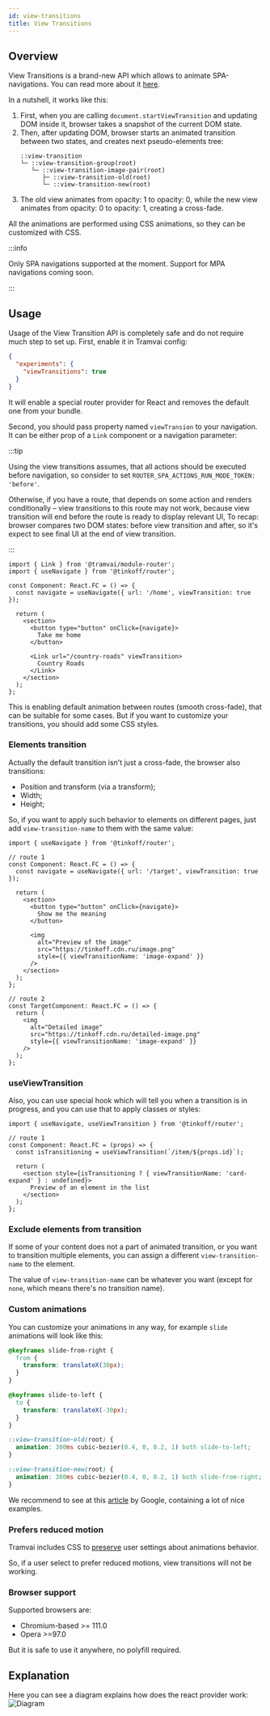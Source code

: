 ```yaml
---
id: view-transitions
title: View Transitions
---
```


## Overview

View Transitions is a brand-new API which allows to animate SPA-navigations. You can read more about it [here](https://developer.chrome.com/docs/web-platform/view-transitions).

In a nutshell, it works like this:

1. First, when you are calling `document.startViewTransition` and updating DOM inside it, browser takes a snapshot of the current DOM state.
2. Then, after updating DOM, browser starts an animated transition between two states, and creates next pseudo-elements tree:
   ```text
   ::view-transition
   └─ ::view-transition-group(root)
      └─ ::view-transition-image-pair(root)
         ├─ ::view-transition-old(root)
         └─ ::view-transition-new(root)
   ```
3. The old view animates from opacity: 1 to opacity: 0, while the new view animates from opacity: 0 to opacity: 1, creating a cross-fade.

All the animations are performed using CSS animations, so they can be customized with CSS.

:::info

Only SPA navigations supported at the moment. Support for MPA navigations coming soon.

:::

## Usage

Usage of the View Transition API is completely safe and do not require much step to set up. First, enable it in Tramvai config:

```json
{
  "experiments": {
    "viewTransitions": true
  }
}
```

It will enable a special router provider for React and removes the default one from your bundle.

Second, you should pass property named `viewTransion` to your navigation. It can be either prop of a `Link` component or a navigation parameter:

:::tip

Using the view transitions assumes, that all actions should be executed before navigation, so consider to set `ROUTER_SPA_ACTIONS_RUN_MODE_TOKEN: 'before'`.

Otherwise, if you have a route, that depends on some action and renders conditionally – view transitions to this route may not work, because view transition will end before the route is ready to display relevant UI, To recap: browser compares two DOM states: before view transition and after, so it's expect to see final UI at the end of view transition.

:::

```tsx
import { Link } from '@tramvai/module-router';
import { useNavigate } from '@tinkoff/router';

const Component: React.FC = () => {
  const navigate = useNavigate({ url: '/home', viewTransition: true });

  return (
    <section>
      <button type="button" onClick={navigate}>
        Take me home
      </button>

      <Link url="/country-roads" viewTransition>
        Country Roads
      </Link>
    </section>
  );
};
```

This is enabling default animation between routes (smooth cross-fade), that can be suitable for some cases. But if you want to customize your transitions, you should add some CSS styles.

### Elements transition

Actually the default transition isn't just a cross-fade, the browser also transitions:

- Position and transform (via a transform);
- Width;
- Height;

So, if you want to apply such behavior to elements on different pages, just add `view-transition-name` to them with the same value:

```tsx
import { useNavigate } from '@tinkoff/router';

// route 1
const Component: React.FC = () => {
  const navigate = useNavigate({ url: '/target', viewTransition: true });

  return (
    <section>
      <button type="button" onClick={navigate}>
        Show me the meaning
      </button>

      <img
        alt="Preview of the image"
        src="https://tinkoff.cdn.ru/image.png"
        style={{ viewTransitionName: 'image-expand' }}
      />
    </section>
  );
};

// route 2
const TargetComponent: React.FC = () => {
  return (
    <img
      alt="Detailed image"
      src="https://tinkoff.cdn.ru/detailed-image.png"
      style={{ viewTransitionName: 'image-expand' }}
    />
  );
};
```

### useViewTransition

Also, you can use special hook which will tell you when a transition is in progress, and you can use that to apply classes or styles:

```tsx
import { useNavigate, useViewTransition } from '@tinkoff/router';

// route 1
const Component: React.FC = (props) => {
  const isTransitioning = useViewTransition(`/item/${props.id}`);

  return (
    <section style={isTransitioning ? { viewTransitionName: 'card-expand' } : undefined}>
      Preview of an element in the list
    </section>
  );
};
```

### Exclude elements from transition

If some of your content does not a part of animated transition, or you want to transition multiple elements, you can assign a different `view-transition-name` to the element.

The value of `view-transition-name` can be whatever you want (except for `none`, which means there's no transition name).

### Custom animations

You can customize your animations in any way, for example `slide` animations will look like this:

```css
@keyframes slide-from-right {
  from {
    transform: translateX(30px);
  }
}

@keyframes slide-to-left {
  to {
    transform: translateX(-30px);
  }
}

::view-transition-old(root) {
  animation: 300ms cubic-bezier(0.4, 0, 0.2, 1) both slide-to-left;
}

::view-transition-new(root) {
  animation: 300ms cubic-bezier(0.4, 0, 0.2, 1) both slide-from-right;
}
```

We recommend to see at this [article](https://developer.chrome.com/docs/web-platform/view-transitions) by Google, containing a lot of nice examples.

### Prefers reduced motion

Tramvai includes CSS to [preserve](https://developer.mozilla.org/ru/docs/Web/CSS/@media/prefers-reduced-motion) user settings about animations behavior.

So, if a user select to prefer reduced motions, view transitions will not be working.

### Browser support

Supported browsers are:

- Chromium-based >= 111.0
- Opera >=97.0

But it is safe to use it anywhere, no polyfill required.

## Explanation

Here you can see a diagram explains how does the react provider work: ![Diagram](/img/router/view-transitions.svg)
